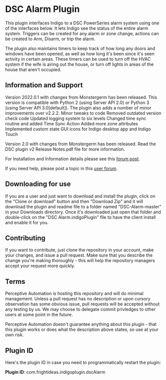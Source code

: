 # DSC Alarm Plugin

This plugin interfaces Indigo to a DSC PowerSeries alarm system using one of the interfaces below. It lets Indigo see the status of the entire alarm system. Triggers can be created for any alarm or zone change, actions can be created to Arm, Disarm, or trip the alarm. 

The plugin also maintains timers to keep track of how long any doors and windows have been opened, as well as how long it's been since it's seen activity in certain areas. These timers can be used to turn off the HVAC system if the wife is airing out the house, or turn off lights in areas of the house that aren't occupied.

## Information and Support
Version 2022.0.1 with changes from Monstergerm has been released. This version is compatible with Python 2 (using Server API 2.0) or Python 3 (using Server API 3.0[default]). The plugin also adds a number of minor improvements over v2.2.2.
 Minor tweaks to code
 Removed outdated version check code
 Updated logging system to six levels
 Changed time sync routine and added Time Sync Action
 Added more zone attributes
 Implemented custom state GUI icons for Indigo desktop app and Indigo Touch

Version 2.0 with changes from Monstergerm has been released.  Read the DSC plugin v2 Release Notes.pdf file for more information.

For Installation and Information details please see this [forum post](http://forums.indigodomo.com/viewtopic.php?f=56&t=10287).

If you need help, please post a topic in this  [user forum](http://forums.indigodomo.com/viewforum.php?f=56).

## Downloading for use

If you are a user and just want to download and install the plugin, click on the "Clone or download" button and then "Download Zip" and it will download the plugin and readme file to a folder named "DSC-Alarm-master" in your Downloads directory. Once it's downloaded just open that folder and double-click on the "DSC Alarm.indigoPlugin" file to have the client install and enable it for you.

## Contributing

If you want to contribute, just clone the repository in your account, make your changes, and issue a pull request. Make sure that you describe the change you're making thoroughly - this will help the repository managers accept your request more quickly.

## Terms

Perceptive Automation is hosting this repository and will do minimal management. Unless a pull request has no description or upon cursory observation has some obvious issue, pull requests will be accepted without any testing by us. We may choose to delegate commit privledges to other users at some point in the future.

Perceptive Automation doesn't guarantee anything about this plugin - that this plugin works or does what the description above states, so use at your own risk. 

## Plugin ID

Here's the plugin ID in case you need to programmatically restart the plugin:

**Plugin ID**: com.frightideas.indigoplugin.dscAlarm
